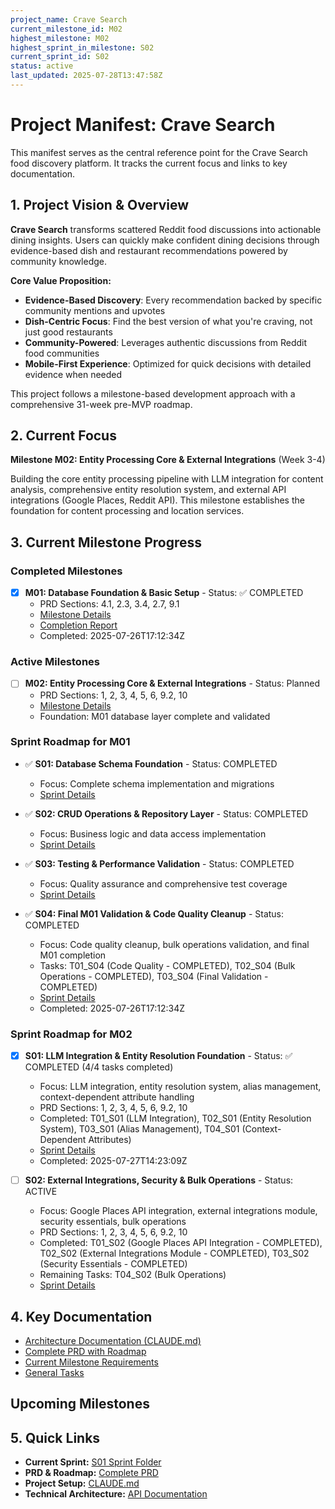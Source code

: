 ```yaml
---
project_name: Crave Search
current_milestone_id: M02
highest_milestone: M02
highest_sprint_in_milestone: S02
current_sprint_id: S02
status: active
last_updated: 2025-07-28T13:47:58Z
---
```


# Project Manifest: Crave Search

This manifest serves as the central reference point for the Crave Search food discovery platform. It tracks the current focus and links to key documentation.

## 1. Project Vision & Overview

**Crave Search** transforms scattered Reddit food discussions into actionable dining insights. Users can quickly make confident dining decisions through evidence-based dish and restaurant recommendations powered by community knowledge.

**Core Value Proposition:**

- **Evidence-Based Discovery**: Every recommendation backed by specific community mentions and upvotes
- **Dish-Centric Focus**: Find the best version of what you're craving, not just good restaurants
- **Community-Powered**: Leverages authentic discussions from Reddit food communities
- **Mobile-First Experience**: Optimized for quick decisions with detailed evidence when needed

This project follows a milestone-based development approach with a comprehensive 31-week pre-MVP roadmap.

## 2. Current Focus

**Milestone M02: Entity Processing Core & External Integrations** (Week 3-4)

Building the core entity processing pipeline with LLM integration for content analysis, comprehensive entity resolution system, and external API integrations (Google Places, Reddit API). This milestone establishes the foundation for content processing and location services.

## 3. Current Milestone Progress

### Completed Milestones

- [x] **M01: Database Foundation & Basic Setup** - Status: ✅ COMPLETED
  - PRD Sections: 4.1, 2.3, 3.4, 2.7, 9.1
  - [Milestone Details](./02_REQUIREMENTS/M01_Database_Foundation_Basic_Setup/M01_milestone_meta.md)
  - [Completion Report](./03_SPRINTS/S04_M01_Final_Validation_Cleanup/M01_COMPLETION_REPORT.md)
  - Completed: 2025-07-26T17:12:34Z

### Active Milestones

- [ ] **M02: Entity Processing Core & External Integrations** - Status: Planned
  - PRD Sections: 1, 2, 3, 4, 5, 6, 9.2, 10
  - [Milestone Details](./02_REQUIREMENTS/M02_Entity_Processing_Core_External_Integrations/M02_milestone_meta.md)
  - Foundation: M01 database layer complete and validated

### Sprint Roadmap for M01

- ✅ **S01: Database Schema Foundation** - Status: COMPLETED
  - Focus: Complete schema implementation and migrations
  - [Sprint Details](./03_SPRINTS/M01_S01_Database_Schema_Foundation/M01_S01_sprint_meta.md)

- ✅ **S02: CRUD Operations & Repository Layer** - Status: COMPLETED
  - Focus: Business logic and data access implementation
  - [Sprint Details](./03_SPRINTS/M01_S02_CRUD_Operations_Repository_Layer/M01_S02_sprint_meta.md)

- ✅ **S03: Testing & Performance Validation** - Status: COMPLETED
  - Focus: Quality assurance and comprehensive test coverage
  - [Sprint Details](./03_SPRINTS/M01_S03_Testing_Performance_Validation/M01_S03_sprint_meta.md)

- ✅ **S04: Final M01 Validation & Code Quality Cleanup** - Status: COMPLETED
  - Focus: Code quality cleanup, bulk operations validation, and final M01 completion
  - Tasks: T01_S04 (Code Quality - COMPLETED), T02_S04 (Bulk Operations - COMPLETED), T03_S04 (Final Validation - COMPLETED)
  - [Sprint Details](./03_SPRINTS/M01_S04_Final_Validation_Cleanup/M01_S04_sprint_meta.md)
  - Completed: 2025-07-26T17:12:34Z

### Sprint Roadmap for M02

- [x] **S01: LLM Integration & Entity Resolution Foundation** - Status: ✅ COMPLETED (4/4 tasks completed)
  - Focus: LLM integration, entity resolution system, alias management, context-dependent attribute handling
  - PRD Sections: 1, 2, 3, 4, 5, 6, 9.2, 10
  - Completed: T01_S01 (LLM Integration), T02_S01 (Entity Resolution System), T03_S01 (Alias Management), T04_S01 (Context-Dependent Attributes)
  - [Sprint Details](./03_SPRINTS/M02_S01_LLM_Entity_Resolution_Foundation/M02_S01_sprint_meta.md)
  - Completed: 2025-07-27T14:23:09Z

- [ ] **S02: External Integrations, Security & Bulk Operations** - Status: ACTIVE
  - Focus: Google Places API integration, external integrations module, security essentials, bulk operations  
  - PRD Sections: 1, 2, 3, 4, 5, 6, 9.2, 10
  - Completed: T01_S02 (Google Places API Integration - COMPLETED), T02_S02 (External Integrations Module - COMPLETED), T03_S02 (Security Essentials - COMPLETED)
  - Remaining Tasks: T04_S02 (Bulk Operations)
  - [Sprint Details](./03_SPRINTS/M02_S02_External_Integrations_Security/M02_S02_sprint_meta.md)

## 4. Key Documentation

- [Architecture Documentation (CLAUDE.md)](../CLAUDE.md)
- [Complete PRD with Roadmap](../../PRD.md)
- [Current Milestone Requirements](./02_REQUIREMENTS/M02_Entity_Processing_Core_External_Integrations/)
- [General Tasks](./04_GENERAL_TASKS/)

## Upcoming Milestones

## 5. Quick Links

- **Current Sprint:** [S01 Sprint Folder](./03_SPRINTS/M02_S01_LLM_Entity_Resolution_Foundation/)
- **PRD & Roadmap:** [Complete PRD](../../PRD.md)
- **Project Setup:** [CLAUDE.md](../CLAUDE.md)
- **Technical Architecture:** [API Documentation](../../apps/api/README.md)
